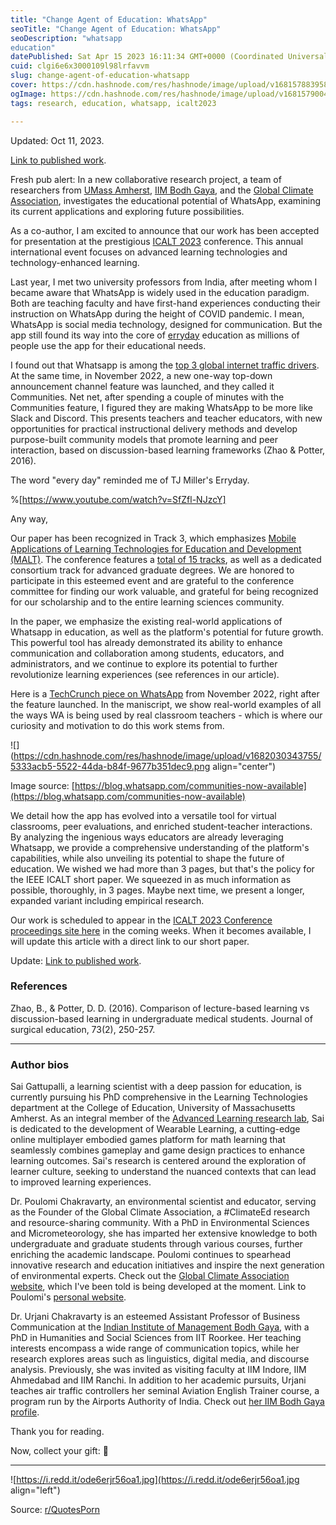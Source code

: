 ```yaml
---
title: "Change Agent of Education: WhatsApp"
seoTitle: "Change Agent of Education: WhatsApp"
seoDescription: "whatsapp 
education"
datePublished: Sat Apr 15 2023 16:11:34 GMT+0000 (Coordinated Universal Time)
cuid: clgi6e6x3000109l98lrfavvm
slug: change-agent-of-education-whatsapp
cover: https://cdn.hashnode.com/res/hashnode/image/upload/v1681578839580/69723638-38b1-4094-a610-4ba682600f90.jpeg
ogImage: https://cdn.hashnode.com/res/hashnode/image/upload/v1681579004424/bfdb6c01-30b1-478e-8712-c878d737abe8.jpeg
tags: research, education, whatsapp, icalt2023

---
```


Updated: Oct 11, 2023.

[Link to published work](https://ieeexplore.ieee.org/document/10260801).

Fresh pub alert: In a new collaborative research project, a team of researchers from [UMass Amherst](https://www.umass.edu/education/), [IIM Bodh Gaya](https://iimbg.ac.in/), and the [Global Climate Association](https://globalclimateassociation.org/), investigates the educational potential of WhatsApp, examining its current applications and exploring future possibilities.

As a co-author, I am excited to announce that our work has been accepted for presentation at the prestigious [ICALT 2023](https://tc.computer.org/tclt/icalt-2023/) conference. This annual international event focuses on advanced learning technologies and technology-enhanced learning.

Last year, I met two university professors from India, after meeting whom I became aware that WhatsApp is widely used in the education paradigm. Both are teaching faculty and have first-hand experiences conducting their instruction on WhatsApp during the height of COVID pandemic. I mean, WhatsApp is social media technology, designed for communication. But the app still found its way into the core of [erryday](https://www.youtube.com/watch?v=SfZfl-NJzcY) education as millions of people use the app for their educational needs.

I found out that Whatsapp is among the [top 3 global internet traffic drivers](https://datareportal.com/social-media-users). At the same time, in November 2022, a new one-way top-down announcement channel feature was launched, and they called it Communities. Net net, after spending a couple of minutes with the Communities feature, I figured they are making WhatsApp to be more like Slack and Discord. This presents teachers and teacher educators, with new opportunities for practical instructional delivery methods and develop purpose-built community models that promote learning and peer interaction, based on discussion-based learning frameworks (Zhao & Potter, 2016).

The word "every day" reminded me of TJ Miller's Erryday.

%[https://www.youtube.com/watch?v=SfZfl-NJzcY] 

Any way,

Our paper has been recognized in Track 3, which emphasizes [Mobile Applications of Learning Technologies for Education and Development (MALT)](https://tc.computer.org/tclt/icalt-2023-track-3-malt/). The conference features a [total of 15 tracks](https://tc.computer.org/tclt/icalt-2023/), as well as a dedicated consortium track for advanced graduate degrees. We are honored to participate in this esteemed event and are grateful to the conference committee for finding our work valuable, and grateful for being recognized for our scholarship and to the entire learning sciences community.

In the paper, we emphasize the existing real-world applications of Whatsapp in education, as well as the platform's potential for future growth. This powerful tool has already demonstrated its ability to enhance communication and collaboration among students, educators, and administrators, and we continue to explore its potential to further revolutionize learning experiences (see references in our article).

Here is a [TechCrunch piece on WhatsApp](https://techcrunch.com/2022/11/03/whatsapp-officially-launches-its-new-discussion-group-feature-communities/) from November 2022, right after the feature launched. In the maniscript, we show real-world examples of all the ways WA is being used by real classroom teachers - which is where our curiosity and motivation to do this work stems from.

![](https://cdn.hashnode.com/res/hashnode/image/upload/v1682030343755/5333acb5-5522-44da-b84f-9677b351dec9.png align="center")

Image source: [https://blog.whatsapp.com/communities-now-available](https://blog.whatsapp.com/communities-now-available)

We detail how the app has evolved into a versatile tool for virtual classrooms, peer evaluations, and enriched student-teacher interactions. By analyzing the ingenious ways educators are already leveraging Whatsapp, we provide a comprehensive understanding of the platform's capabilities, while also unveiling its potential to shape the future of education. We wished we had more than 3 pages, but that's the policy for the IEEE ICALT short paper. We squeezed in as much information as possible, thoroughly, in 3 pages. Maybe next time, we present a longer, expanded variant including empirical research.

Our work is scheduled to appear in the [ICALT 2023 Conference proceedings site here](https://ieeexplore.ieee.org/xpl/conhome/1000009/all-proceedings) in the coming weeks. When it becomes available, I will update this article with a direct link to our short paper.

Update: [Link to published work](https://ieeexplore.ieee.org/document/10260801).

### References

Zhao, B., & Potter, D. D. (2016). Comparison of lecture-based learning vs discussion-based learning in undergraduate medical students. Journal of surgical education, 73(2), 250-257.

---

### Author bios

Sai Gattupalli, a learning scientist with a deep passion for education, is currently pursuing his PhD comprehensive in the Learning Technologies department at the College of Education, University of Massachusetts Amherst. As an integral member of the [Advanced Learning research lab](https://advancedlearningtech.com/), Sai is dedicated to the development of Wearable Learning, a cutting-edge online multiplayer embodied games platform for math learning that seamlessly combines gameplay and game design practices to enhance learning outcomes. Sai's research is centered around the exploration of learner culture, seeking to understand the nuanced contexts that can lead to improved learning experiences.

Dr. Poulomi Chakravarty, an environmental scientist and educator, serving as the Founder of the Global Climate Association, a #ClimateEd research and resource-sharing community. With a PhD in Environmental Sciences and Micrometeorology, she has imparted her extensive knowledge to both undergraduate and graduate students through various courses, further enriching the academic landscape. Poulomi continues to spearhead innovative research and education initiatives and inspire the next generation of environmental experts. Check out the [Global Climate Association website](https://globalclimateassociation.org/), which I've been told is being developed at the moment. Link to Poulomi's [personal website](https://cpoulomi.com/).

Dr. Urjani Chakravarty is an esteemed Assistant Professor of Business Communication at the [Indian Institute of Management Bodh Gaya](https://iimbg.ac.in/), with a PhD in Humanities and Social Sciences from IIT Roorkee. Her teaching interests encompass a wide range of communication topics, while her research explores areas such as linguistics, digital media, and discourse analysis. Previously, she was invited as visiting faculty at IIM Indore, IIM Ahmedabad and IIM Ranchi. In addition to her academic pursuits, Urjani teaches air traffic controllers her seminal Aviation English Trainer course, a program run by the Airports Authority of India. Check out [her IIM Bodh Gaya profile](https://iimbg.ac.in/facultydir/urjani-chakravarty/).

Thank you for reading.

Now, collect your gift: 🍕

---

![https://i.redd.it/ode6erjr56oa1.jpg](https://i.redd.it/ode6erjr56oa1.jpg align="left")

Source: [r/QuotesPorn](https://www.reddit.com/r/QuotesPorn/comments/11syvja/if_you_fail_never_give_up_because_fail_means/)
